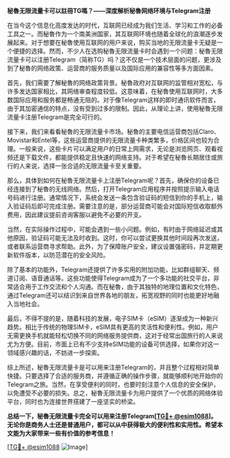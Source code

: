**秘魯无限流量卡可以註冊TG嗎？——深度解析秘魯网络环境与Telegram注册**

在当今这个信息化高度发达的时代，互联网已经成为我们生活、学习和工作的必备工具之一。而秘魯作为一个南美洲国家，其互联网环境也随着全球化的浪潮逐步发展起来。对于想要在秘魯使用互联网的用户来说，购买当地的无限流量卡无疑是一个便捷的选择。然而，不少人在选购秘魯无限流量卡时会遇到一个问题：秘魯无限流量卡可以注册Telegram（简称TG）吗？这不仅是一个技术层面的问题，更涉及到了秘魯的网络政策、运营商的服务质量以及国际应用的兼容性等多方面因素。

首先，我们需要了解秘魯的网络政策背景。秘魯政府对互联网的监管相对宽松，与许多发达国家相比，其网络审查程度较低。这意味着，在秘魯使用互联网时，大多数国际应用和服务都是畅通无阻的。对于像Telegram这样的即时通讯软件而言，由于其加密通信的特点，没有受到过多的限制。因此，从理论上讲，使用秘魯无限流量卡注册Telegram是完全可行的。

接下来，我们来看看秘魯的无限流量卡市场。秘魯的主要电信运营商包括Claro、Movistar和Entel等，这些运营商提供的无限流量卡种类繁多，价格区间也较为合理。一般来说，这些卡片可以满足用户的日常上网需求，无论是浏览网页、观看视频还是下载文件，都能提供稳定且快速的网络支持。对于希望在秘魯长期居住或旅行的人来说，选择一张合适的无限流量卡至关重要。

那么，具体到如何在秘魯无限流量卡上注册Telegram呢？首先，确保你的设备已经连接到了秘魯的无线网络。然后，打开Telegram应用程序并按照提示输入电话号码进行注册。通常情况下，系统会发送一条包含验证码的短信到你的手机上，输入验证码后即可完成注册。需要注意的是，部分运营商可能会对国际短信收取额外费用，因此建议提前咨询客服以避免不必要的开支。

当然，在实际操作过程中，可能会遇到一些小问题。例如，有时由于网络延迟或其他原因，验证码可能无法及时收到。这时，你可以尝试更换其他时间段再次发送，或者联系运营商寻求帮助。此外，为了保障账户安全，建议设置强密码，并定期更新软件版本，以防范潜在的安全风险。

除了基本的功能外，Telegram还提供了许多实用的附加功能，比如群组聊天、频道订阅、语音通话等。这些功能使得Telegram成为了一个多功能的社交平台，非常适合用于工作交流和个人沟通。而在秘魯，由于其独特的地理位置和文化特色，通过Telegram还可以结识到来自世界各地的朋友，拓宽视野的同时也能更好地融入当地社会。

最后，不得不提的是，随着科技的发展，电子SIM卡（eSIM）逐渐成为一种新兴趋势。相比于传统的物理SIM卡，eSIM具有更高的灵活性和便利性。例如，用户无需更换手机就能轻松切换不同的网络服务提供商，这对于经常出国旅行的人来说尤为方便。目前，市面上已有不少支持eSIM功能的设备可供选择，如果你对这一领域感兴趣的话，不妨进一步探索。

综上所述，秘魯无限流量卡是可以用来注册Telegram的，并且整个过程相对简单快捷。只要选择了合适的服务商，并遵循正确的操作步骤，就能够顺利地开始你的Telegram之旅。当然，在享受便利的同时，也要时刻注意个人信息的安全保护，以免遭受不必要的损失。总之，秘魯无限流量卡为用户提供了一个优质的网络体验平台，同时也为连接世界搭建了一座坚实的桥梁。

**总结一下，秘魯无限流量卡完全可以用来注册Telegram[[TG💪+ @esim1088](https://t.me/s/esim1088)]。无论你是商务人士还是普通用户，都可以从中获得极大的便利性和实用性。希望本文能为大家带来一些有价值的参考信息！**

[[TG💪+ @esim1088](https://t.me/s/esim1088) ![Image](https://i.postimg.cc/4NQfJmqS/Snipaste-2025-05-13-00-14-12.png)]